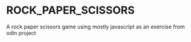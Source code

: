 # ROCK_PAPER_SCISSORS
A rock paper scissors game using mostly javascript as an exercise from odin project
